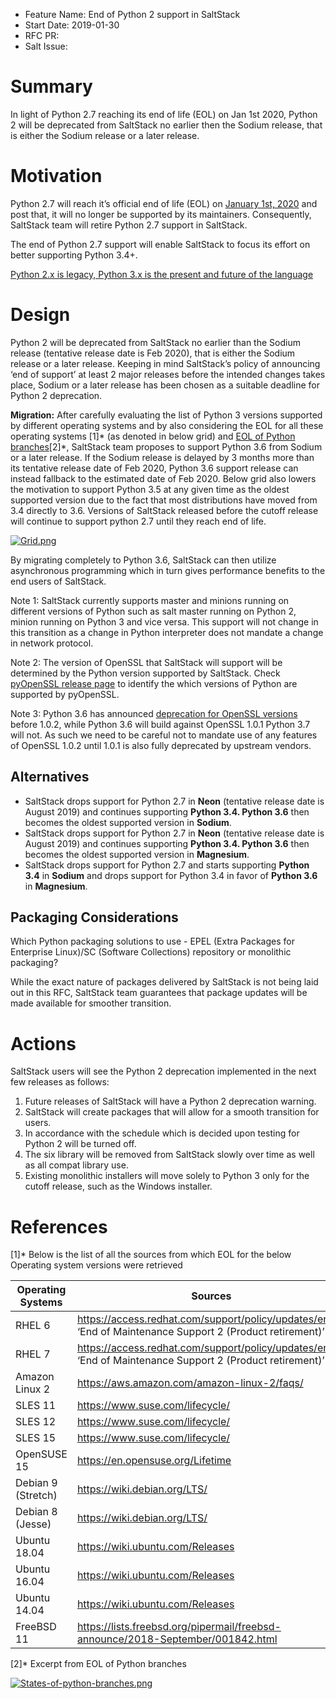- Feature Name: End of Python 2 support in SaltStack
- Start Date: 2019-01-30
- RFC PR:
- Salt Issue:

# Summary
[summary]: #summary

In light of Python 2.7 reaching its end of life (EOL) on Jan 1st 2020, Python 2 will be deprecated from SaltStack no earlier then the Sodium release, that is either the Sodium release or a later release.

# Motivation
[motivation]: #motivation

Python 2.7 will reach it’s official end of life (EOL) on [January 1st, 2020](https://devguide.python.org/#branchstatus) and post that, it will no longer be supported by its maintainers. Consequently, SaltStack team will retire Python 2.7 support in SaltStack.

The end of Python 2.7 support will enable SaltStack to focus its effort on better supporting Python 3.4+.

[Python 2.x is legacy, Python 3.x is the present and future of the language](https://wiki.python.org/moin/Python2orPython3)


# Design
[design]: #detailed-design

Python 2 will be deprecated from SaltStack no earlier than the Sodium release (tentative release date is Feb 2020), that is either the Sodium release or a later release. Keeping in mind SaltStack’s policy of announcing ‘end of support’ at least 2 major releases before the intended changes takes place, Sodium or a later release has been chosen as a suitable deadline for Python 2 deprecation.

**Migration:**
After carefully evaluating the list of Python 3 versions supported by different operating systems and by also considering the EOL for all these operating systems [1]* (as denoted in below grid) and [EOL of Python branches](https://devguide.python.org/#branchstatus)[2]*, SaltStack team proposes to support Python 3.6 from Sodium or a later release. If the Sodium release is delayed by 3 months more than its tentative release date of Feb 2020, Python 3.6 support release can instead fallback to the estimated date of Feb 2020. Below grid also lowers the motivation to support Python 3.5 at any given time as the oldest supported version due to the fact that most distributions have moved from 3.4 directly to 3.6. Versions of SaltStack released before the cutoff release will continue to support python 2.7 until they reach end of life.

[![Grid.png](https://i.postimg.cc/V62Wh9nY/Grid.png)](https://postimg.cc/xJymJz67)

By migrating completely to Python 3.6, SaltStack can then utilize asynchronous programming which in turn gives performance benefits to the end users of SaltStack. 

Note 1: SaltStack currently supports master and minions running on different versions of Python such as salt master running on Python 2, minion running on Python 3 and vice versa. This support will not change in this transition as a change in Python interpreter does not mandate a change in network protocol.

Note 2: The version of OpenSSL that SaltStack will support will be determined by the Python version supported by SaltStack. Check [pyOpenSSL release page](https://pypi.org/project/pyOpenSSL/#history) to identify the which versions of Python are supported by pyOpenSSL.

Note 3: Python 3.6 has announced [deprecation for OpenSSL versions](https://docs.python.org/3/library/ssl.html) before 1.0.2, while Python 3.6 will build against OpenSSL 1.0.1 Python 3.7 will not. As such we need to be careful not to mandate use of any features of OpenSSL 1.0.2 until 1.0.1 is also fully deprecated by upstream vendors. 

## Alternatives
[alternatives]: #alternatives

- SaltStack drops support for Python 2.7 in **Neon** (tentative release date is August 2019) and continues supporting **Python 3.4. Python 3.6** then becomes the oldest supported version in **Sodium**.
- SaltStack drops support for Python 2.7 in **Neon** (tentative release date is August 2019) and continues supporting **Python 3.4. Python 3.6** then becomes the oldest supported version in **Magnesium**.
- SaltStack drops support for Python 2.7 and starts supporting **Python 3.4** in **Sodium** and drops support for Python 3.4 in favor of **Python 3.6** in **Magnesium**. 


## Packaging Considerations
[Packaging]: #Packaging-Considerations

Which Python packaging solutions to use - EPEL (Extra Packages for Enterprise Linux)/SC (Software Collections) repository or monolithic packaging? 

While the exact nature of packages delivered by SaltStack is not being laid out in this RFC, SaltStack team guarantees that package updates will be made available for smoother transition. 


# Actions
[Actions]: #Actions

SaltStack users will see the Python 2 deprecation implemented in the next few releases as follows: 
1. Future releases of SaltStack will have a Python 2 deprecation warning. 
2. SaltStack will create packages that will allow for a smooth transition for users.
3. In accordance with the schedule which is decided upon testing for Python 2 will be turned off.
4. The six library will be removed from SaltStack slowly over time as well as all compat library use.
5. Existing monolithic installers will move solely to Python 3 only for the cutoff release, such as the Windows installer.
 

# References
[References]: #References

[1]* Below is the list of all the sources from which EOL for the below Operating system versions were retrieved 

|Operating Systems                          |Sources                         |
|-------------------------------|-----------------------------|
|RHEL 6              |https://access.redhat.com/support/policy/updates/errata ‘End of Maintenance Support 2 (Product retirement)’ |
|RHEL 7              | https://access.redhat.com/support/policy/updates/errata ‘End of Maintenance Support 2 (Product retirement)’ |
|Amazon Linux 2      | https://aws.amazon.com/amazon-linux-2/faqs/ |
|SLES 11             | https://www.suse.com/lifecycle/ |
|SLES 12             | https://www.suse.com/lifecycle/ |
|SLES 15             | https://www.suse.com/lifecycle/ |
|OpenSUSE 15         | https://en.opensuse.org/Lifetime |
|Debian 9 (Stretch)  | https://wiki.debian.org/LTS/ |
|Debian 8 (Jesse)    | https://wiki.debian.org/LTS/ |
|Ubuntu 18.04        | https://wiki.ubuntu.com/Releases |
|Ubuntu 16.04        | https://wiki.ubuntu.com/Releases |
|Ubuntu 14.04        | https://wiki.ubuntu.com/Releases |
|FreeBSD 11          | https://lists.freebsd.org/pipermail/freebsd-announce/2018-September/001842.html |

[2]*  Excerpt from EOL of Python branches 

[![States-of-python-branches.png](https://i.postimg.cc/sXrxxvYV/States-of-python-branches.png)](https://postimg.cc/Mc9qrZ34)
